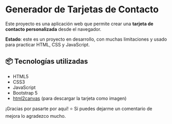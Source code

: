 # Generador de Tarjetas de Contacto

Este proyecto es una aplicación web que permite crear una **tarjeta de contacto personalizada** desde el navegador.

**Estado**: este es un proyecto en desarrollo, con muchas limitaciones y usado para practicar HTML, CSS y JavaScript.

## 📦 Tecnologías utilizadas

- HTML5
- CSS3
- JavaScript
- Bootstrap 5
- [html2canvas](https://html2canvas.hertzen.com/) (para descargar la tarjeta como imagen)



¡Gracias por pasarte por aquí! ⭐ Si puedes dejarme un comentario de mejora lo agradezco mucho.
